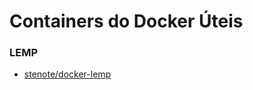 
# Containers do Docker Úteis 

### LEMP
- [stenote/docker-lemp](https://hub.docker.com/r/stenote/docker-lemp/)
